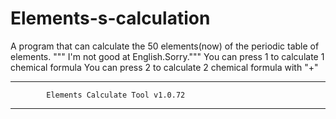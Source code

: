 # Elements-s-calculation
A program that can calculate the 50 elements(now) of the periodic table of elements.
""" I'm not good at English.Sorry."""
You can press 1 to calculate 1 chemical formula
You can press 2 to calculate 2 chemical formula with "+"

******************************************************
            Elements Calculate Tool v1.0.72
******************************************************
